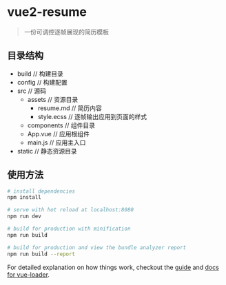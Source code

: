 # vue2-resume

> 一份可调控逐帧展现的简历模板

## 目录结构

- build // 构建目录
- config // 构建配置
- src // 源码
    - assets // 资源目录
        - resume.md // 简历内容
        - style.ecss // 逐帧输出应用到页面的样式
    - components // 组件目录
    - App.vue // 应用根组件
    - main.js // 应用主入口
- static // 静态资源目录

## 使用方法

``` bash
# install dependencies
npm install

# serve with hot reload at localhost:8080
npm run dev

# build for production with minification
npm run build

# build for production and view the bundle analyzer report
npm run build --report
```

For detailed explanation on how things work, checkout the [guide](http://vuejs-templates.github.io/webpack/) and [docs for vue-loader](http://vuejs.github.io/vue-loader).
